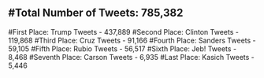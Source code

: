 #Total Number of Tweets: 785,382 
---
#First Place: Trump Tweets - 437,889
#Second Place: Clinton Tweets - 119,868
#Third Place: Cruz Tweets - 91,166
#Fourth Place: Sanders Tweets - 59,105
#Fifth Place: Rubio Tweets - 56,517
#Sixth Place: Jeb! Tweets - 8,468
#Seventh Place: Carson Tweets - 6,935
#Last Place: Kasich Tweets - 5,446
